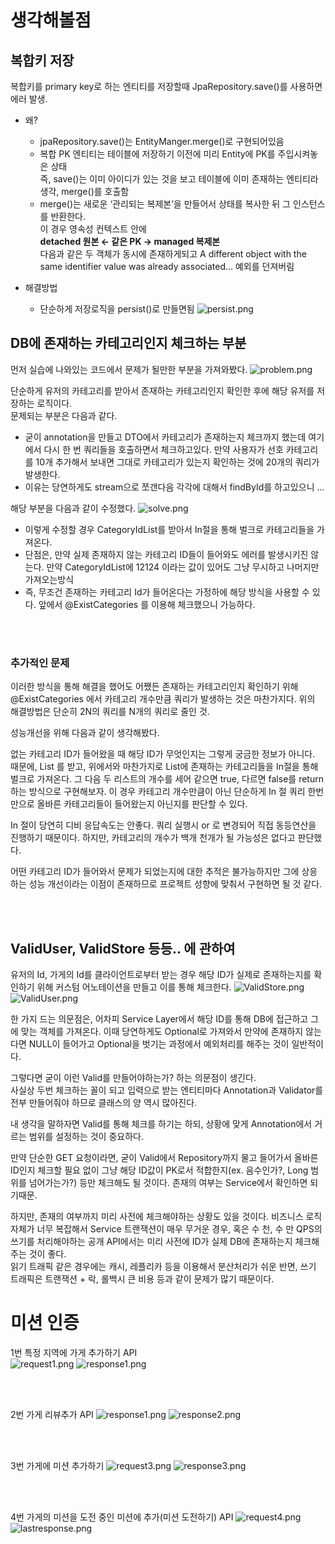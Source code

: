 # 생각해볼점
## 복합키 저장
복합키를 primary key로 하는 엔티티를 저장할때 JpaRepository.save()를 사용하면 에러 발생.

- 왜?
    - jpaRepository.save()는 EntityManger.merge()로 구현되어있음
    - 복합 PK 엔티티는 테이블에 저장하기 이전에 미리 Entity에 PK를 주입시켜놓은 상태  
      즉, save()는 이미 아이디가 있는 것을 보고 테이블에 이미 존재하는 엔티티라 생각, merge()를 호출함
    - merge()는 새로운 ‘관리되는 복제본’을 만들어서 상태를 복사한 뒤 그 인스턴스를 반환한다.  
      이 경우 영속성 컨텍스트 안에  
      **detached 원본  ← 같은 PK →  managed 복제본**  
      다음과 같은 두 객체가 동시에 존재하게되고 A different object with the same identifier value was already associated…
      예외를 던져버림


- 해결방법
    - 단순하게 저장로직을 persist()로 만들면됨
      ![persist.png](imgs%2Fpersist.png)


## DB에 존재하는 카테고리인지 체크하는 부분
먼저 실습에 나와있는 코드에서 문제가 될만한 부분을 가져와봤다.
![problem.png](imgs%2Fproblem.png)

단순하게 유저의 카테고리를 받아서 존재하는 카테고리인지 확인한 후에 해당 유저를 저장하는 로직이다.  
문제되는 부분은 다음과 같다.
- 굳이 annotation을 만들고 DTO에서 카테고리가 존재하는지 체크까지 했는데 여기에서 다시 한 번 쿼리들을 호출하면서 체크하고있다.
  만약 사용자가 선호 카테고리를 10개 추가해서 보내면 그대로 카테고리가 있는지 확인하는 것에 20개의 쿼리가 발생한다.
- 이유는 당연하게도 stream으로 쪼갠다음 각각에 대해서 findById를 하고있으니 ...

해당 부분을 다음과 같이 수정했다.
![solve.png](imgs%2Fsolve.png)
- 이렇게 수정할 경우 CategoryIdList를 받아서 In절을 통해 벌크로 카테고리들을 가져온다.
- 단점은, 만약 실제 존재하지 않는 카테고리 ID들이 들어와도 에러를 발생시키진 않는다. 만약 CategoryIdList에 12124 이라는 값이 있어도 그냥 무시하고 나머지만 가져오는방식
- 즉, 무조건 존재하는 카테고리 Id가 들어온다는 가정하에 해당 방식을 사용할 수 있다. 앞에서 @ExistCategories 를 이용해 체크했으니 가능하다.

<br>
<br> 

### 추가적인 문제
이러한 방식을 통해 해결을 했어도 어쨌든 존재하는 카테고리인지 확인하기 위해 @ExistCategories 에서 카테고리 개수만큼 쿼리가 발생하는 것은 마찬가지다.
위의 해결방법은 단순히 2N의 쿼리를 N개의 쿼리로 줄인 것.

성능개선을 위해 다음과 같이 생각해봤다.

없는 카테고리 ID가 들어왔을 때 해당 ID가 무엇인지는 그렇게 궁금한 정보가 아니다.
때문에, List<CategoryID> 를 받고, 위에서와 마찬가지로 List에 존재하는 카테고리들을 In절을 통해 벌크로 가져온다.
그 다음 두 리스트의 개수를 세어 같으면 true, 다르면 false를 return 하는 방식으로 구현해보자.
이 경우 카테고리 개수만큼이 아닌 단순하게 In 절 쿼리 한번만으로 올바른 카테고리들이 들어왔는지 아닌지를 판단할 수 있다.

In 절이 당연히 디비 응답속도는 안좋다. 쿼리 실행시 or 로 변경되어 직접 동등연산을 진행하기 때문이다. 하지만, 카테고리의 개수가 백개 천개가 될 가능성은 없다고 판단했다.

어떤 카테고리 ID가 들어와서 문제가 되었는지에 대한 추적은 불가능하지만 그에 상응하는 성능 개선이라는 이점이 존재하므로 프로젝트 성향에 맞춰서 구현하면 될 것 같다.

<br><br>

## ValidUser, ValidStore 등등.. 에 관하여
유저의 Id, 가게의 Id를 클라이언트로부터 받는 경우 해당 ID가 실제로 존재하는지를 확인하기 위해 커스텀 어노테이션을 만들고
이를 통해 체크한다.
![ValidStore.png](imgs%2FValidStore.png)
![ValidUser.png](imgs%2FValidUser.png)

한 가지 드는 의문점은, 어차피 Service Layer에서 해당 ID를 통해 DB에 접근하고 그에 맞는 객체를 가져온다.
이때 당연하게도 Optional로 가져와서 만약에 존재하지 않는다면 NULL이 들어가고 Optional을 벗기는 과정에서 예외처리를 해주는 것이 일반적이다.

그렇다면 굳이 이런 Valid를 만들어야하는가? 하는 의문점이 생긴다.  
사실상 두번 체크하는 꼴이 되고 입력으로 받는 엔티티마다 Annotation과 Validator를 전부 만들어줘야 하므로 클래스의 양 역시 많아진다.

내 생각을 말하자면 Valid를 통해 체크를 하기는 하되, 상황에 맞게 Annotation에서 거르는 범위를 설정하는 것이 중요하다. 
<br>

만약 단순한 GET 요청이라면, 굳이 Valid에서 Repository까지 물고 들어가서 올바른 ID인지 체크할 필요 없이 그냥 해당 ID값이 PK로서 적합한지(ex. 음수인가?, Long 범위를 넘어가는가?)
등만 체크해도 될 것이다. 존재의 여부는 Service에서 확인하면 되기때문.


하지만, 존재의 여부까지 미리 사전에 체크해야하는 상황도 있을 것이다. 비즈니스 로직 자체가 너무 복잡해서 Service 트랜잭션이 매우 무거운 경우, 혹은
수 천, 수 만 QPS의 쓰기를 처리해야하는 공개 API에서는 미리 사전에 ID가 실제 DB에 존재하는지 체크해주는 것이 좋다.  
읽기 트래픽 같은 경우에는 캐시, 레플리카 등을 이용해서 분산처리가 쉬운 반면, 쓰기 트래픽은 트랜잭션 + 락, 롤백시 큰 비용 등과 같이 문제가 많기 때문이다.



# 미션 인증
1번 특정 지역에 가게 추가하기 API  
![request1.png](imgs%2Frequest1.png)
![response1.png](imgs%2Fresponse1.png)

<br>
<br>

2번 가게 리뷰추가 API
![response1.png](imgs%2Fresponse1.png)
![response2.png](imgs%2Fresponse2.png)

<br>
<br>

3번 가게에 미션 추가하기
![request3.png](imgs%2Frequest3.png)
![response3.png](imgs%2Fresponse3.png)

<br>
<br>

4번 가게의 미션을 도전 중인 미션에 추가(미션 도전하기) API
![request4.png](imgs%2Frequest4.png)
![lastresponse.png](imgs%2Flastresponse.png)

